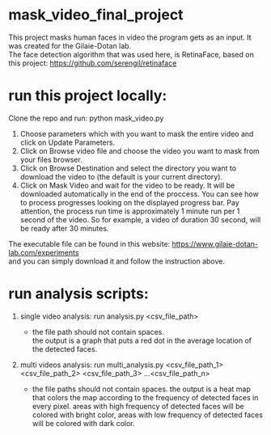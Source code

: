 # mask_video_final_project

This project masks human faces in video the program gets as an input. It was created for the Gilaie-Dotan lab.    
The face detection algorithm that was used here, is RetinaFace, based on this project:  https://github.com/serengil/retinaface   

# run this project locally:  
   
Clone the repo and run: python mask_video.py   

1. Choose parameters which with you want to mask the entire video and click on Update Parameters.
2. Click on Browse video file and choose the video you want to mask from your files browser.
3. Click on Browse Destination and select the directory you want to download the video to (the default is your current directory).
4. Click on Mask Video and wait for the video to be ready. It will be downloaded automatically in the end of the proccess. You can see how to process progresses looking on the displayed progress bar. Pay attention, the process run time is approximately 1 minute run per 1 second of the video. So for example, a video of duration 30 second, will be ready after 30 minutes.    


The executable file can be found in this website: https://www.gilaie-dotan-lab.com/experiments  
and you can simply download it and follow the instruction above.  



# run analysis scripts:

1. single video analysis:
   run analysis.py <csv_file_path>  
   * the file path should not contain spaces.  
   the output is a graph that puts a red dot in the average location of the detected faces.

2. multi videos analysis:
   run multi_analysis.py <csv_file_path_1> <csv_file_path_2> <csv_file_path_3> ...<csv_file_path_n>
   * the file paths should not contain spaces.
   the output is a heat map that colors the map according to the frequency of detected faces in every pixel. areas with high frequency of detected faces will be colored with bright color, areas with low frequency of detected faces will be colored with dark color.   


